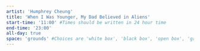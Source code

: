 ```yaml
---
artist: 'Humphrey Cheung'
title: 'When I Was Younger, My Dad Believed in Aliens'
start-time: '11:00' #Times should be written in 24 hour time
end-time: '23:00'
all-day: true
space: 'grounds' #Choices are 'white box', 'black box', 'open box', 'grounds'
---
```

<!-- Description -->

<!-- Bio -->
